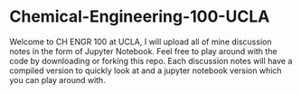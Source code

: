 # Chemical-Engineering-100-UCLA

Welcome to CH ENGR 100 at UCLA, I will upload all of mine discussion notes in the form of Jupyter Notebook. 
Feel free to play around with the code by downloading or forking this repo.
Each discussion notes will have a compiled version to quickly look at and a jupyter notebook version which you can play around with.
